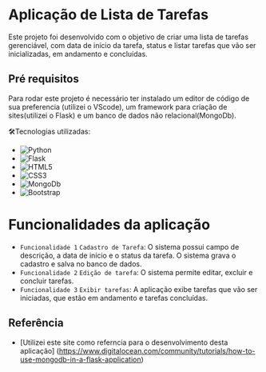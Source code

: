 # Aplicação de Lista de Tarefas

Este projeto foi desenvolvido com o objetivo de criar uma lista de tarefas gerenciável, com data de início da tarefa, status e listar tarefas que vão ser inicializadas, em andamento e concluídas.



## Pré requisitos

Para rodar este projeto é necessário ter instalado um editor de código de sua preferencia (utilizei o VScode), um framework para criação de sites(utilizei o Flask) e um banco de dados não relacional(MongoDb).

🛠️Tecnologias utilizadas: 

- ![Python]
- ![Flask]
- ![HTML5]
- ![CSS3]
- ![MongoDb]
- ![Bootstrap]

# Funcionalidades da aplicação
- `Funcionalidade 1` `Cadastro de Tarefa`: O sistema possui campo de descrição, a data de início e o status da tarefa. O sistema grava o cadastro e salva no banco de dados.
- `Funcionalidade 2` `Edição de tarefa`: O sistema permite editar, excluir e concluir tarefas.
- `Funcionalidade 3` `Exibir tarefas`: A aplicação exibe tarefas que vão ser iniciadas, que estão em andamento e tarefas concluídas.


## Referência

- [Utilizei este site como referncia para o desenvolvimento desta aplicação]
(https://www.digitalocean.com/community/tutorials/how-to-use-mongodb-in-a-flask-application)

<!--LINK DAS BADGES:START-->
[Python]: https://img.shields.io/badge/python-3670A0?style=for-the-badge&logo=python&logoColor=ffdd54
[Flask]: https://img.shields.io/badge/flask-%23000.svg?style=for-the-badge&logo=flask&logoColor=white
[HTML5]: https://img.shields.io/badge/HTML5-E34F26?style=for-the-badge&logo=html5&logoColor=white
[CSS3]: https://img.shields.io/badge/CSS3-1572B6?style=for-the-badge&logo=css3&logoColor=white
[MongoDB]: https://img.shields.io/badge/MongoDB-%234ea94b.svg?style=for-the-badge&logo=mongodb&logoColor=white
[Bootstrap]: https://img.shields.io/badge/-boostrap-0D1117?style=for-the-badge&logo=bootstrap&labelColor=0D1117

<!--LINK DAS BADGES:END-->
